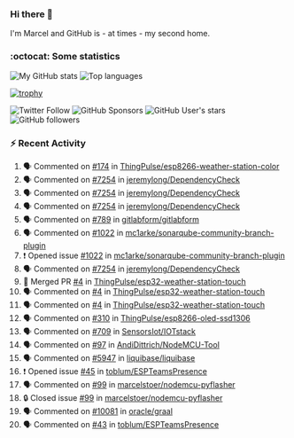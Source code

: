 ### Hi there 👋

I'm Marcel and GitHub is - at times - my second home.

<!--
**marcelstoer/marcelstoer** is a ✨ _special_ ✨ repository because its `README.md` (this file) appears on your GitHub profile.

Here are some ideas to get you started:

- 🔭 I’m currently working on ...
- 🌱 I’m currently learning ...
- 👯 I’m looking to collaborate on ...
- 🤔 I’m looking for help with ...
- 💬 Ask me about ...
- 📫 How to reach me: ...
- 😄 Pronouns: ...
- ⚡ Fun fact: ...
-->

### :octocat: Some statistics

<!-- https://github.com/anuraghazra/github-readme-stats -->

![My GitHub stats](https://github-readme-stats.vercel.app/api?username=marcelstoer&count_private=true&show_icons=true&hide_title=true)
![Top languages](https://github-readme-stats.vercel.app/api/top-langs/?username=marcelstoer&layout=compact&count_private=true&show_icons=true&hide_title=true&langs_count=10)

[![trophy](https://github-profile-trophy.vercel.app/?username=marcelstoer)](https://github.com/marcelstoer)

![Twitter Follow](https://img.shields.io/twitter/follow/frightanic?style=social)
![GitHub Sponsors](https://img.shields.io/github/sponsors/marcelstoer?style=social)
![GitHub User's stars](https://img.shields.io/github/stars/marcelstoer?style=social)
![GitHub followers](https://img.shields.io/github/followers/marcelstoer?style=social)

### :zap: Recent Activity

<!--START_SECTION:activity-->
1. 🗣 Commented on [#174](https://github.com/ThingPulse/esp8266-weather-station-color/issues/174#issuecomment-2585681637) in [ThingPulse/esp8266-weather-station-color](https://github.com/ThingPulse/esp8266-weather-station-color)
2. 🗣 Commented on [#7254](https://github.com/jeremylong/DependencyCheck/issues/7254#issuecomment-2581271857) in [jeremylong/DependencyCheck](https://github.com/jeremylong/DependencyCheck)
3. 🗣 Commented on [#7254](https://github.com/jeremylong/DependencyCheck/issues/7254#issuecomment-2579603339) in [jeremylong/DependencyCheck](https://github.com/jeremylong/DependencyCheck)
4. 🗣 Commented on [#7254](https://github.com/jeremylong/DependencyCheck/issues/7254#issuecomment-2579355049) in [jeremylong/DependencyCheck](https://github.com/jeremylong/DependencyCheck)
5. 🗣 Commented on [#789](https://github.com/gitlabform/gitlabform/pull/789#issuecomment-2577377101) in [gitlabform/gitlabform](https://github.com/gitlabform/gitlabform)
6. 🗣 Commented on [#1022](https://github.com/mc1arke/sonarqube-community-branch-plugin/issues/1022#issuecomment-2573947281) in [mc1arke/sonarqube-community-branch-plugin](https://github.com/mc1arke/sonarqube-community-branch-plugin)
7. ❗ Opened issue [#1022](https://github.com/mc1arke/sonarqube-community-branch-plugin/issues/1022) in [mc1arke/sonarqube-community-branch-plugin](https://github.com/mc1arke/sonarqube-community-branch-plugin)
8. 🗣 Commented on [#7254](https://github.com/jeremylong/DependencyCheck/issues/7254#issuecomment-2573899469) in [jeremylong/DependencyCheck](https://github.com/jeremylong/DependencyCheck)
9. 🎉 Merged PR [#4](https://github.com/ThingPulse/esp32-weather-station-touch/pull/4) in [ThingPulse/esp32-weather-station-touch](https://github.com/ThingPulse/esp32-weather-station-touch)
10. 🗣 Commented on [#4](https://github.com/ThingPulse/esp32-weather-station-touch/pull/4#issuecomment-2571661507) in [ThingPulse/esp32-weather-station-touch](https://github.com/ThingPulse/esp32-weather-station-touch)
11. 🗣 Commented on [#4](https://github.com/ThingPulse/esp32-weather-station-touch/pull/4#issuecomment-2571263720) in [ThingPulse/esp32-weather-station-touch](https://github.com/ThingPulse/esp32-weather-station-touch)
12. 🗣 Commented on [#310](https://github.com/ThingPulse/esp8266-oled-ssd1306/pull/310#issuecomment-2569482650) in [ThingPulse/esp8266-oled-ssd1306](https://github.com/ThingPulse/esp8266-oled-ssd1306)
13. 🗣 Commented on [#709](https://github.com/SensorsIot/IOTstack/issues/709#issuecomment-2559079613) in [SensorsIot/IOTstack](https://github.com/SensorsIot/IOTstack)
14. 🗣 Commented on [#97](https://github.com/AndiDittrich/NodeMCU-Tool/issues/97#issuecomment-2558429650) in [AndiDittrich/NodeMCU-Tool](https://github.com/AndiDittrich/NodeMCU-Tool)
15. 🗣 Commented on [#5947](https://github.com/liquibase/liquibase/issues/5947#issuecomment-2550479107) in [liquibase/liquibase](https://github.com/liquibase/liquibase)
16. ❗ Opened issue [#45](https://github.com/toblum/ESPTeamsPresence/issues/45) in [toblum/ESPTeamsPresence](https://github.com/toblum/ESPTeamsPresence)
17. 🗣 Commented on [#99](https://github.com/marcelstoer/nodemcu-pyflasher/issues/99#issuecomment-2544754217) in [marcelstoer/nodemcu-pyflasher](https://github.com/marcelstoer/nodemcu-pyflasher)
18. 🔒 Closed issue [#99](https://github.com/marcelstoer/nodemcu-pyflasher/issues/99) in [marcelstoer/nodemcu-pyflasher](https://github.com/marcelstoer/nodemcu-pyflasher)
19. 🗣 Commented on [#10081](https://github.com/oracle/graal/issues/10081#issuecomment-2540077458) in [oracle/graal](https://github.com/oracle/graal)
20. 🗣 Commented on [#43](https://github.com/toblum/ESPTeamsPresence/issues/43#issuecomment-2537209161) in [toblum/ESPTeamsPresence](https://github.com/toblum/ESPTeamsPresence)
<!--END_SECTION:activity-->

